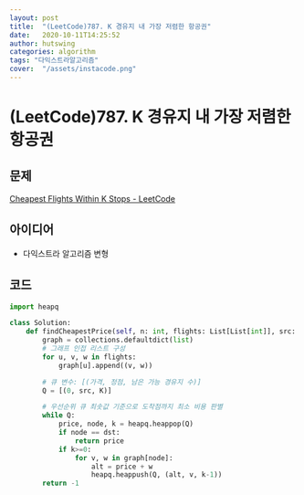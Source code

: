```yaml
---
layout: post
title:  "(LeetCode)787. K 경유지 내 가장 저렴한 항공권"
date:   2020-10-11T14:25:52
author: hutswing
categories: algorithm
tags: "다익스트라알고리즘"
cover:  "/assets/instacode.png"
---
```


# (LeetCode)787. K 경유지 내 가장 저렴한 항공권

## 문제

[Cheapest Flights Within K Stops - LeetCode](https://leetcode.com/problems/cheapest-flights-within-k-stops/)

## 아이디어

- 다익스트라 알고리즘 변형

## 코드

```python
import heapq

class Solution:
    def findCheapestPrice(self, n: int, flights: List[List[int]], src: int, dst: int, K: int) -> int:
        graph = collections.defaultdict(list)
        # 그래프 인접 리스트 구성
        for u, v, w in flights:
            graph[u].append((v, w))

        # 큐 변수: [(가격, 정점, 남은 가능 경유지 수)]
        Q = [(0, src, K)]

        # 우선순위 큐 최솟값 기준으로 도착점까지 최소 비용 판별
        while Q:
            price, node, k = heapq.heappop(Q)
            if node == dst:
                return price
            if k>=0:
                for v, w in graph[node]:
                    alt = price + w
                    heapq.heappush(Q, (alt, v, k-1))
        return -1
```
